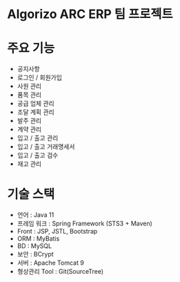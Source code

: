 
# Algorizo ARC ERP 팀 프로젝트

# 주요 기능
- 공지사항
- 로그인 / 회원가입
- 사원 관리
- 품목 관리
- 공급 업체 관리
- 조달 계획 관리
- 발주 관리
- 계약 관리
- 입고 / 출고 관리
- 입고 / 출고 거래명세서
- 입고 / 출고 검수
- 재고 관리

# 기술 스택
- 언어 : Java 11
- 프레임 워크 : Spring Framework (STS3 + Maven)
- Front : JSP, JSTL, Bootstrap
- ORM : MyBatis
- BD : MySQL
- 보안 : BCrypt
- 서버 : Apache Tomcat 9
- 형상관리 Tool : Git(SourceTree)

